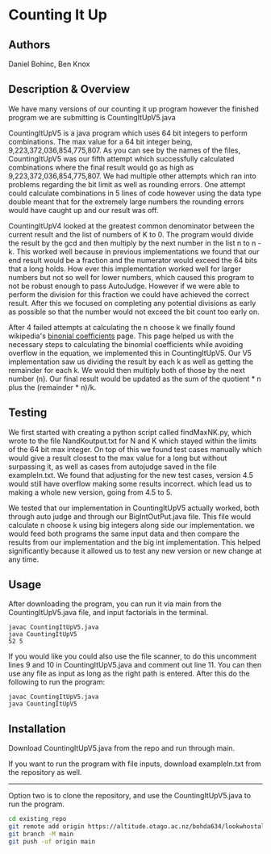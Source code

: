 # Counting It Up

## Authors

Daniel Bohinc, Ben Knox

## Description & Overview

We have many versions of our counting it up program however the finished program we are submitting is CountingItUpV5.java <br>

CountingItUpV5 is a java program which uses 64 bit integers to perform combinations. 
The max value for a 64 bit integer being, 9,223,372,036,854,775,807. As you can see by the names of the files, CountingItUpV5 was our fifth attempt which successfully calculated combinations where the final result would go as high as 9,223,372,036,854,775,807. We had multiple other attempts which ran into problems regarding the bit limit as well as rounding errors. One attempt could calculate combinations in 5 lines of code however using the data type double meant that for the extremely large numbers the rounding errors would have caught up and our result was off. <br>

CountingItUpV4 looked at the greatest common denominator between the current result and the list of numbers of K to 0. The program would divide the result by the gcd and then multiply by the next number in the list n to n - k. This worked well because in previous implementations we found that our end result would be a fraction and the numerator would exceed the 64 bits that a long holds. How ever this implementation worked well for larger numbers but not so well for lower numbers, which caused this program to not be robust enough to pass AutoJudge. However if we were able to perform the division for this fraction we could have achieved the correct result. After this we focused on completing any potential divisions as early as possible so that the number would not exceed the bit count too early on. <br>

After 4 failed attempts at calculating the n choose k we finally found wikipedia's [binonial coefficients](https://en.wikipedia.org/wiki/Binomial_coefficient) page. This page helped us with the necessary steps to calculating the binomial coefficients while avoiding overflow in the equation, we implemented this in CountingItUpV5. Our V5 implementation saw us dividing the result by each k as well as getting the remainder for each k. We would then multiply both of those by the next number (n). Our final result would be updated as the sum of the quotient * n plus the (remainder * n)/k. <br>


## Testing

We first started with creating a python script called findMaxNK.py, which wrote to the file NandKoutput.txt for N and K which stayed within the limits of the 64 bit max integer. On top of this we found test cases manually which would give a result closest to the max value for a long but without surpassing it, as well as cases from autojudge saved in the file exampleIn.txt. We found that adjusting for the new test cases, version 4.5 would still have overflow making some results incorrect. which lead us to making a whole new version, going from 4.5 to 5. <br>

We tested that our implementation in CountingItUpV5 actually worked, both through auto judge and through our BigIntOutPut.java file. This file would calculate n choose k using big integers along side our implementation. we would feed both programs the same input data and then compare the results from our implementation and the big int implementation. This helped significantly because it allowed us to test any new version or new change at any time. <br>

## Usage

After downloading the program, you can run it via main from the CountingItUpV5.java file, and input factorials in the terminal.

```
javac CountingItUpV5.java
java CountingItUpV5
52 5
```

If you would like you could also use the file scanner, to do this uncomment lines 9 and 10 in CountingItUpV5.java and comment out line 11. You can then use any file as input as long as the right path is entered. After this do the following to run the program:

```
javac CountingItUpV5.java
java CountingItUpV5
```

## Installation

Download CountingItUpV5.java from the repo and run through main. 

If you want to run the program with file inputs, download exampleIn.txt from the repository as well.

----

Option two is to clone the repository, and use the CountingItUpV5.java to run the program.

```bash
cd existing_repo
git remote add origin https://altitude.otago.ac.nz/bohda634/lookwhostalking.git
git branch -M main
git push -uf origin main
```
